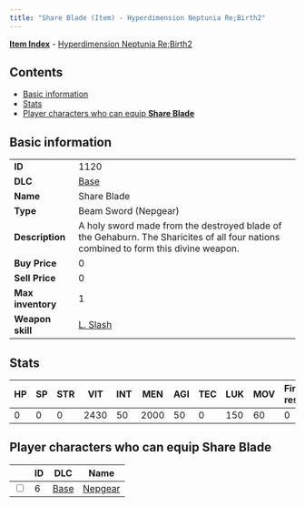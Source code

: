 ```yaml
---
title: "Share Blade (Item) - Hyperdimension Neptunia Re;Birth2"
---
```


[**Item Index**](/neptunia/rb2/item/index.html) - [Hyperdimension Neptunia Re;Birth2](/neptunia/rb2)

## Contents

- [Basic information](#basic-information)
- [Stats](#stats)
- [Player characters who can equip **Share Blade**](#player-characters-who-can-equip-share-blade)

## Basic information

|   |   |
| -- | -- |
| **ID** | 1120 |
| **DLC** | [Base](/neptunia/rb2/dlc/0-base.html) |
| **Name** | Share Blade |
| **Type** | Beam Sword (Nepgear) |
| **Description** | A holy sword made from the destroyed blade of the Gehaburn. The Sharicites of all four nations combined to form this divine weapon. |
| **Buy Price** | 0 |
| **Sell Price** | 0 |
| **Max inventory** | 1 |
| **Weapon skill** | [L. Slash](/neptunia/rb2/skill/0-2-l-slash.html) |

## Stats

| HP | SP | STR | VIT | INT | MEN | AGI | TEC | LUK | MOV | Fire res. | Ice res. | Wind res. | Lightning res. |
| -- | -- | --- | --- | --- | --- | --- | --- | --- | --- | --------- | -------- | --------- | -------------- |
| 0 | 0 | 0 | 2430 | 50 | 2000 | 50 | 0 | 150 | 60 | 0 | 0 | 0 | 0 |

## Player characters who can equip **Share Blade**

|    | ID | DLC | Name |
| -- | -- | --- | ---- |
| <input type="checkbox" id="rb2-player-0-6" class="trackbox" /> | 6 | [Base](/neptunia/rb2/dlc/0-base.html) | [Nepgear](/neptunia/rb2/player/0-6-nepgear.html) |